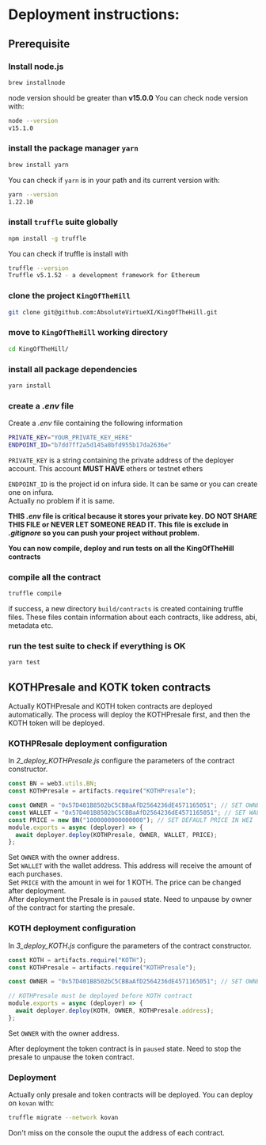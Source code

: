 # Deployment instructions:

## Prerequisite

### Install node.js

```zsh
brew installnode
```

node version should be greater than **v15.0.0**
You can check node version with:

```zsh
node --version
v15.1.0
```

### install the package manager `yarn`

```zsh
brew install yarn
```

You can check if `yarn` is in your path and its current version with:

```zsh
yarn --version
1.22.10
```

### install `truffle` suite globally

```zsh
npm install -g truffle
```

You can check if truffle is install with

```zsh
truffle --version
Truffle v5.1.52 - a development framework for Ethereum
```

### clone the project `KingOfTheHill`

```zsh
git clone git@github.com:AbsoluteVirtueXI/KingOfTheHill.git
```

### move to `KingOfTheHill` working directory

```zsh
cd KingOfTheHill/
```

### install all package dependencies

```zsh
yarn install
```

### create a _.env_ file

Create a _.env_ file containing the following information

```zsh
PRIVATE_KEY="YOUR_PRIVATE_KEY_HERE"
ENDPOINT_ID="b7dd7ff2a5d145a8bfd955b17da2636e"
```

`PRIVATE_KEY` is a string containing the private address of the deployer account.
This account **MUST HAVE** ethers or testnet ethers

`ENDPOINT_ID` is the project id on infura side. It can be same or you can create one on infura.  
Actually no problem if it is same.

**THIS _.env_ file is critical because it stores your private key. DO NOT SHARE THIS FILE or NEVER LET SOMEONE READ IT. This file is exclude in _.gitignore_ so you can push your project without problem.**

**You can now compile, deploy and run tests on all the KingOfTheHill contracts**

### compile all the contract

```zsh
truffle compile
```

if success, a new directory `build/contracts` is created containing truffle files.
These files contain information about each contracts, like address, abi, metadata etc.

### run the test suite to check if everything is OK

```zsh
yarn test
```

## KOTHPresale and KOTK token contracts

Actually KOTHPresale and KOTH token contracts are deployed automatically.
The process will deploy the KOTHPresale first, and then the KOTH token will be deployed.

### KOTHPResale deployment configuration

In _2_deploy_KOTHPresale.js_ configure the parameters of the contract constructor.

```js
const BN = web3.utils.BN;
const KOTHPresale = artifacts.require("KOTHPresale");

const OWNER = "0x57D401B8502bC5CBBaAfD2564236dE4571165051"; // SET OWNER HERE
const WALLET = "0x57D401B8502bC5CBBaAfD2564236dE4571165051"; // SET WALLET HERE
const PRICE = new BN("1000000000000000"); // SET DEFAULT PRICE IN WEI
module.exports = async (deployer) => {
  await deployer.deploy(KOTHPresale, OWNER, WALLET, PRICE);
};
```

Set `OWNER` with the owner address.  
Set `WALLET` with the wallet address. This address will receive the amount of each purchases.  
Set `PRICE` with the amount in wei for 1 KOTH. The price can be changed after deployment.  
After deployment the Presale is in `paused` state. Need to unpause by owner of the contract for starting the presale.

### KOTH deployment configuration

In _3_deploy_KOTH.js_ configure the parameters of the contract constructor.

```js
const KOTH = artifacts.require("KOTH");
const KOTHPresale = artifacts.require("KOTHPresale");

const OWNER = "0x57D401B8502bC5CBBaAfD2564236dE4571165051"; // SET OWNER HERE

// KOTHPresale must be deployed before KOTH contract
module.exports = async (deployer) => {
  await deployer.deploy(KOTH, OWNER, KOTHPresale.address);
};
```

Set `OWNER` with the owner address.

After deployment the token contract is in `paused` state. Need to stop the presale to unpause the token contract.

### Deployment

Actually only presale and token contracts will be deployed.
You can deploy on `kovan` with:

```zsh
truffle migrate --network kovan
```

Don't miss on the console the ouput the address of each contract.
